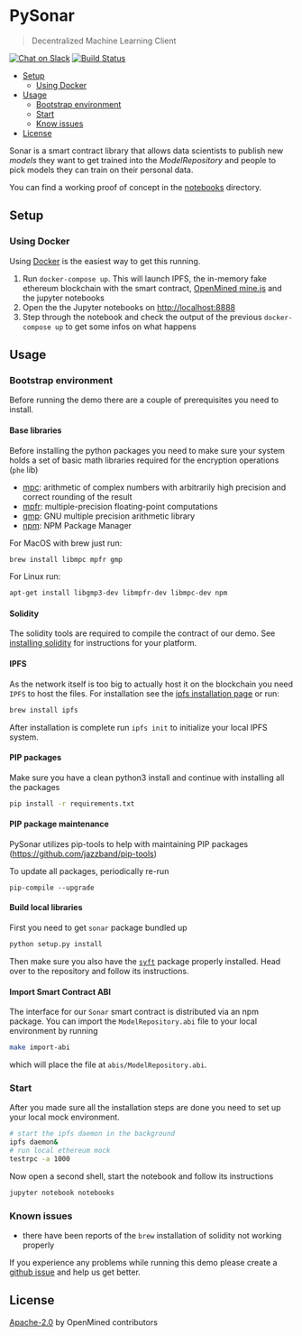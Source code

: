 # PySonar

> Decentralized Machine Learning Client

[![Chat on Slack](https://img.shields.io/badge/chat-on%20slack-7A5979.svg)](https://openmined.slack.com/messages/team_pysonar)
[![Build Status](https://travis-ci.org/OpenMined/PySonar.svg?branch=master)](https://travis-ci.org/OpenMined/PySonar)

<!-- TOC depthFrom:2 -->

- [Setup](#setup)
    - [Using Docker](#using-docker)
- [Usage](#usage)
    - [Bootstrap environment](#bootstrap-environment)
    - [Start](#start)
    - [Know issues](#know-issues)
- [License](#license)

<!-- /TOC -->

Sonar is a smart contract library that allows data scientists to publish new _models_ they want to get trained into the _ModelRepository_ and people to pick models they can train on their personal data.

You can find a working proof of concept in the [notebooks](./notebooks) directory.

## Setup

### Using Docker

Using [Docker](https://www.docker.com) is the easiest way to get this running.

1. Run `docker-compose up`. This will launch IPFS, the in-memory fake ethereum blockchain with the smart contract, [OpenMined mine.js](https://github.com/OpenMined/mine.js) and the jupyter notebooks
2. Open the the Jupyter notebooks on [http://localhost:8888](http://localhost:8888)
3. Step through the notebook and check the output of the previous `docker-compose up` to get some infos on what happens

## Usage

### Bootstrap environment

Before running the demo there are a couple of prerequisites you need to install.

#### Base libraries

Before installing the python packages you need to make sure your system holds a set of basic math libraries required for the encryption operations (`phe` lib)

* [mpc](http://www.multiprecision.org/index.php?prog=mpc): arithmetic of complex numbers with arbitrarily high precision and correct rounding of the result
* [mpfr](http://www.mpfr.org/): multiple-precision floating-point computations
* [gmp](https://gmplib.org/): GNU multiple precision arithmetic library
* [npm](https://www.npmjs.com/): NPM Package Manager

For MacOS with brew just run:

```sh
brew install libmpc mpfr gmp
```

For Linux run:

```sh
apt-get install libgmp3-dev libmpfr-dev libmpc-dev npm
```

#### Solidity

The solidity tools are required to compile the contract of our demo.
See [installing solidity](http://solidity.readthedocs.io/en/develop/installing-solidity.html) for instructions for your platform.

#### IPFS

As the network itself is too big to actually host it on the blockchain you need `IPFS` to host the files.
For installation see the [ipfs installation page](https://dist.ipfs.io/#go-ipfs) or run:

```sh
brew install ipfs
```

After installation is complete run `ipfs init` to initialize your local IPFS system.

#### PIP packages

Make sure you have a clean python3 install and continue with installing all the packages

```sh
pip install -r requirements.txt
```

#### PIP package maintenance

PySonar utilizes pip-tools to help with maintaining PIP packages
(https://github.com/jazzband/pip-tools)

To update all packages, periodically re-run
```
pip-compile --upgrade
```

#### Build local libraries

First you need to get `sonar` package bundled up

```sh
python setup.py install
```

Then make sure you also have the [`syft`](https://github.com/OpenMined/syft) package properly installed. Head over to the repository and follow its instructions.

#### Import Smart Contract ABI

The interface for our `Sonar` smart contract is distributed via an npm package. You can import the `ModelRepository.abi` file to your local environment by running

```sh
make import-abi
```

which will place the file at `abis/ModelRepository.abi`.

### Start

After you made sure all the installation steps are done you need to set up your local mock environment.

```sh
# start the ipfs daemon in the background
ipfs daemon&
# run local ethereum mock
testrpc -a 1000
```

Now open a second shell, start the notebook and follow its instructions

```sh
jupyter notebook notebooks
```

### Known issues

* there have been reports of the `brew` installation of solidity not working properly

If you experience any problems while running this demo please create a [github issue](https://github.com/OpenMined/sonar/issues) and help us get better.

## License

[Apache-2.0](https://github.com/OpenMined/PySonar/blob/master/LICENSE) by OpenMined contributors
